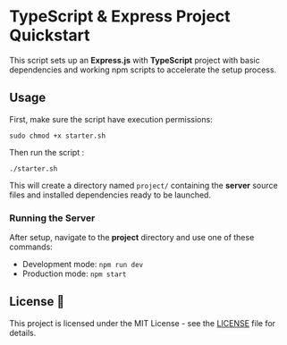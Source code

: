 # TypeScript & Express Project Quickstart

This script sets up an **Express.js** with **TypeScript** project with basic dependencies and working npm scripts to accelerate the setup process.

## Usage

First, make sure the script have execution permissions:

```sudo chmod +x starter.sh```

Then run the script :

```./starter.sh```

This will create a directory named ```project/``` containing the **server** source files and installed dependencies ready to be launched.


### Running the Server

After setup, navigate to the **project** directory and use one of these commands:

- Development mode: `npm run dev`
- Production mode: `npm start`

## License 📃

This project is licensed under the MIT License - see the [LICENSE](/LICENSE) file for details.